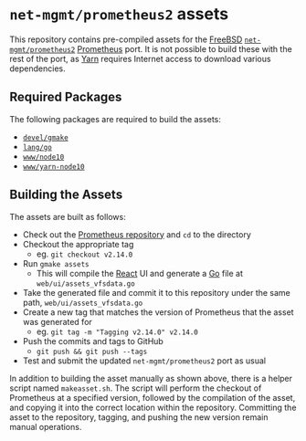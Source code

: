 # `net-mgmt/prometheus2` assets

This repository contains pre-compiled assets for the [FreeBSD]
[`net-mgmt/prometheus2`] [Prometheus] port.
It is not possible to build these with the rest of the port, as [Yarn] requires
Internet access to download various dependencies.

## Required Packages

The following packages are required to build the assets:

  - [`devel/gmake`]
  - [`lang/go`]
  - [`www/node10`]
  - [`www/yarn-node10`]

## Building the Assets

The assets are built as follows:

  - Check out the [Prometheus repository] and `cd` to the directory
  - Checkout the appropriate tag
    - eg. `git checkout v2.14.0`
  - Run `gmake assets`
    - This will compile the [React] UI and generate a [Go] file at
      `web/ui/assets_vfsdata.go`
  - Take the generated file and commit it to this repository under the same
    path, `web/ui/assets_vfsdata.go`
  - Create a new tag that matches the version of Prometheus that the asset was
    generated for
    - eg. `git tag -m "Tagging v2.14.0" v2.14.0`
  - Push the commits and tags to GitHub
    - `git push && git push --tags`
  - Test and submit the updated `net-mgmt/prometheus2` port as usual

In addition to building the asset manually as shown above, there is a helper
script named `makeasset.sh`. The script will perform the checkout of Prometheus
at a specified version, followed by the compilation of the asset, and copying
it into the correct location within the repository. Committing the asset to the
repository, tagging, and pushing the new version remain manual operations.

<!-- document links -->
[`devel/gmake`]: https://www.freshports.org/devel/gmake
[`lang/go`]: https://www.freshports.org/lang/go
[`net-mgmt/prometheus2`]: https://github.com/freebsd/freebsd-ports/tree/master/net-mgmt/prometheus2
[`www/node10`]: https://www.freshports.org/www/node10
[`www/yarn-node10`]: https://www.freshports.org/www/yarn-node10
[FreeBSD]: https://www.freebsd.org/
[Go]: https://golang.org/
[Prometheus]: https://prometheus.io/
[Prometheus repository]: https://github.com/prometheus/prometheus
[React]: https://reactjs.org/
[Yarn]: https://yarnpkg.com/
